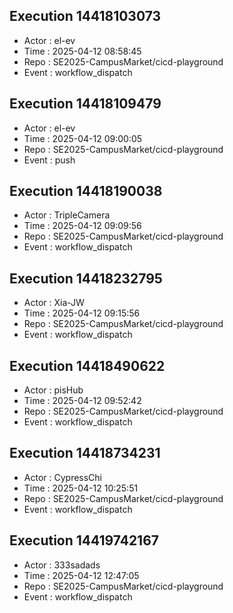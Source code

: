 ## Execution 14418103073
- Actor  : el-ev
- Time   : 2025-04-12 08:58:45
- Repo   : SE2025-CampusMarket/cicd-playground
- Event  : workflow_dispatch
## Execution 14418109479
- Actor  : el-ev
- Time   : 2025-04-12 09:00:05
- Repo   : SE2025-CampusMarket/cicd-playground
- Event  : push
## Execution 14418190038
- Actor  : TripleCamera
- Time   : 2025-04-12 09:09:56
- Repo   : SE2025-CampusMarket/cicd-playground
- Event  : workflow_dispatch
## Execution 14418232795
- Actor  : Xia-JW
- Time   : 2025-04-12 09:15:56
- Repo   : SE2025-CampusMarket/cicd-playground
- Event  : workflow_dispatch
## Execution 14418490622
- Actor  : pisHub
- Time   : 2025-04-12 09:52:42
- Repo   : SE2025-CampusMarket/cicd-playground
- Event  : workflow_dispatch
## Execution 14418734231
- Actor  : CypressChi
- Time   : 2025-04-12 10:25:51
- Repo   : SE2025-CampusMarket/cicd-playground
- Event  : workflow_dispatch
## Execution 14419742167
- Actor  : 333sadads
- Time   : 2025-04-12 12:47:05
- Repo   : SE2025-CampusMarket/cicd-playground
- Event  : workflow_dispatch
